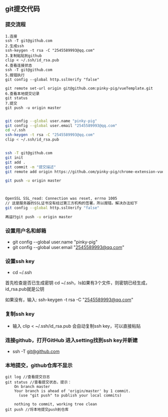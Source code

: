 <!--
 * @Date: 2021-08-14 03:38:33
 * @LastEditors: 王文博
 * @Content:
 * @LastEditTime: 2021-08-14 03:39:37
 * @FilePath: \vueTemplate\github push.md
-->
## git提交代码



### 提交流程

```
1.连接
ssh -T git@github.com
2.生成ssh
ssh-keygen -t rsa -C "2545589993@qq.com"
3.复制粘贴到github
clip < ~/.ssh/id_rsa.pub
4.查看连接状态
ssh -T git@github.com
5.报错执行
git config --global http.sslVerify "false"

git remote set-url origin git@github.com:pinky-pig/vueTemplate.git
6.查看本地提交记录
git status
7.提交
git push -u origin master


```





```bash
git config --global user.name "pinky-pig"
git config --global user.email "2545589993@qq.com"
cd ~/.ssh
ssh-keygen -t rsa -C "2545589993@qq.com"
clip < ~/.ssh/id_rsa.pub


ssh -T git@github.com
git init
git add .
git commit -m "提交描述"
git remote add origin https://github.com/pinky-pig/chrome-extension-vue.git

git push -u origin master



OpenSSL SSL_read: Connection was reset, errno 1005
// 这是服务器的SSL证书没有经过第三方机构的签署，所以报错。解决办法如下
git config --global http.sslVerify "false"

再运行git push -u origin master
```





### 设置用户名和邮箱

* git config --global user.name "pinky-pig"
* git config --global user.email "2545589993@qq.com"

### 设置ssh key

* cd ~/.ssh

首先检查是否已生成密钥 cd ~/.ssh，ls如果有3个文件，则密钥已经生成，id_rsa.pub就是公钥

如果没有，输入: ssh-keygen -t rsa -C "2545589993@qq.com"

### 复制ssh key

* 输入 clip < ~/.ssh/id_rsa.pub  会自动复制ssh key，可以直接粘贴

### **连接github，打开GitHub 进入setting找到ssh key并新建**

* ssh -T git@github.com

### 本地提交，github仓库不显示

```
git log //查看提交日志
git status //查看提交状态，提示：
    On branch master
    Your branch is ahead of 'origin/master' by 1 commit.
      (use "git push" to publish your local commits)

    nothing to commit, working tree clean
git push //将本地提交push到仓库


```

>
>
>